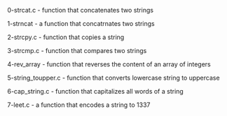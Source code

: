 0-strcat.c - function that concatenates two strings

1-strncat - a function that concatrnates two strings

2-strcpy.c - function that copies a string

3-strcmp.c - function that compares two strings

4-rev_array - function that reverses the content of an array of integers

5-string_toupper.c - function that converts lowercase string to uppercase

6-cap_string.c - function that capitalizes all words of a string

7-leet.c - a function that encodes a string to 1337

